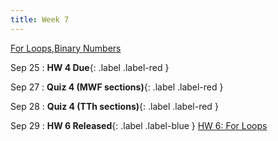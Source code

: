 ```yaml
---
title: Week 7
---
```


[For Loops](https://docs.google.com/presentation/d/105JPlaREZFiQLShNeFjK1BVoAvtcFCGYclKOkcOnBCI/edit#slide=id.p),[Binary Numbers](https://docs.google.com/presentation/d/1m_VLIVhEYqjQY7_SwCkz-maOL3Hot6BDb1JtimT4ang/edit#slide=id.p)

Sep 25
:  **HW 4 Due**{: .label .label-red }

Sep 27
:  **Quiz 4 (MWF sections)**{: .label .label-red }

Sep 28
:  **Quiz 4 (TTh sections)**{: .label .label-red }

Sep 29
:  **HW 6 Released**{: .label .label-blue } [HW 6: For Loops](https://edstem.org/us/courses/41263/lessons/72117/slides/384190)
